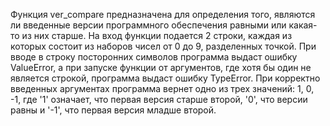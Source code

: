 Функция ver_compare предназначена для определения того, являются ли введенные версии программного обеспечения равными или какая-то из них старше. На вход функции подается 2 строки, каждая из которых состоит из наборов чисел от 0 до 9, разделенных точкой. При вводе в строку посторонних символов программа выдаст ошибку ValueError, а при запуске функции от аргументов, где хотя бы один не является строкой, программа выдаст ошибку TypeError. При корректно введенных аргументах программа вернет одно из трех значений: 1, 0, -1, где '1' означает, что первая версия старше второй, '0', что версии равны и '-1', что первая версия младше второй.